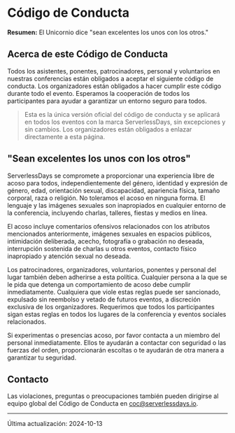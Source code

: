 # Código de Conducta

**Resumen:** El Unicornio dice "sean excelentes los unos con los otros."

## Acerca de este Código de Conducta

Todos los asistentes, ponentes, patrocinadores, personal y voluntarios en nuestras conferencias están obligados a aceptar el siguiente código de conducta. Los organizadores están obligados a hacer cumplir este código durante todo el evento. Esperamos la cooperación de todos los participantes para ayudar a garantizar un entorno seguro para todos.

> Esta es la única versión oficial del código de conducta y se aplicará en todos los eventos con la marca ServerlessDays, sin excepciones y sin cambios. Los organizadores están obligados a enlazar directamente a esta página.

## "Sean excelentes los unos con los otros"

ServerlessDays se compromete a proporcionar una experiencia libre de acoso para todos, independientemente del género, identidad y expresión de género, edad, orientación sexual, discapacidad, apariencia física, tamaño corporal, raza o religión. No toleramos el acoso en ninguna forma. El lenguaje y las imágenes sexuales son inapropiados en cualquier entorno de la conferencia, incluyendo charlas, talleres, fiestas y medios en línea.

El acoso incluye comentarios ofensivos relacionados con los atributos mencionados anteriormente, imágenes sexuales en espacios públicos, intimidación deliberada, acecho, fotografía o grabación no deseada, interrupción sostenida de charlas u otros eventos, contacto físico inapropiado y atención sexual no deseada.

Los patrocinadores, organizadores, voluntarios, ponentes y personal del lugar también deben adherirse a esta política. Cualquier persona a la que se le pida que detenga un comportamiento de acoso debe cumplir inmediatamente. Cualquiera que viole estas reglas puede ser sancionado, expulsado sin reembolso y vetado de futuros eventos, a discreción exclusiva de los organizadores. Requerimos que todos los participantes sigan estas reglas en todos los lugares de la conferencia y eventos sociales relacionados.

Si experimentas o presencias acoso, por favor contacta a un miembro del personal inmediatamente. Ellos te ayudarán a contactar con seguridad o las fuerzas del orden, proporcionarán escoltas o te ayudarán de otra manera a garantizar tu seguridad.

## Contacto

Las violaciones, preguntas o preocupaciones también pueden dirigirse al equipo global del Código de Conducta en [coc@serverlessdays.io](mailto:coc@serverlessdays.io).

---

Última actualización: 2024-10-13
